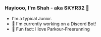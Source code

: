 ### Hayiooo, I'm Shah - aka SKYR32 👀

  -  I'm a typical Junior.
- 🔫 I'm currently working on a Discord Bot!
- 💜 Fun fact: I love  Parkour-Freerunning
